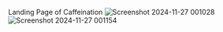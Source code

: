 Landing Page of Caffeination
![Screenshot 2024-11-27 001028](https://github.com/user-attachments/assets/6f1ce412-9312-4a8d-8e8f-73ecdd795712)
![Screenshot 2024-11-27 001154](https://github.com/user-attachments/assets/c537ed7a-34d4-4055-b774-3cfe78d73f28)
